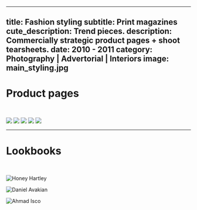 ----
title: Fashion styling
subtitle: Print magazines
cute_description: Trend pieces.
description: Commercially strategic product pages + shoot tearsheets.
date: 2010 - 2011
category: Photography | Advertorial | Interiors
image: main_styling.jpg 
----

# Product pages

<br/>

![](/images/StudioBrides_DecoProd_AW12.jpg)
![](/images/StudioBrides_RivProd_SS12.jpg)
![](/images/Styling_full_page_4.jpg)
![](/images/Styling_full_page_1.jpg)
![](/images/Styling_full_page_2.jpg)

***

# Lookbooks

<br/>

![Honey Hartley](/images/HoneyHartley.jpg)

![Daniel Avakian](/images/DanielAvakian.jpg)

![Ahmad Isco](/images/AhmadIsco.jpg)